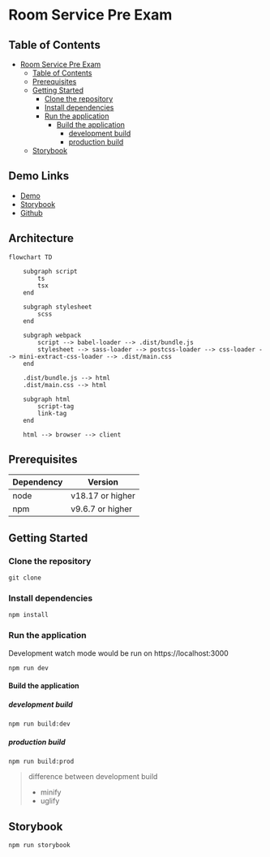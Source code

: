 # Room Service Pre Exam

## Table of Contents

- [Room Service Pre Exam](#room-service-pre-exam)
  - [Table of Contents](#table-of-contents)
  - [Prerequisites](#prerequisites)
  - [Getting Started](#getting-started)
    - [Clone the repository](#clone-the-repository)
    - [Install dependencies](#install-dependencies)
    - [Run the application](#run-the-application)
      - [Build the application](#build-the-application)
        - [development build](#development-build)
        - [production build](#production-build)
  - [Storybook](#storybook)

## Demo Links

- [Demo](https://room-service-seven.vercel.app/)
- [Storybook](https://room-service-storybook.vercel.app/)
- [Github](https://github.com/guychienll/room-service)


## Architecture

```mermaid
flowchart TD

    subgraph script
        ts
        tsx
    end

    subgraph stylesheet
        scss
    end

    subgraph webpack
        script --> babel-loader --> .dist/bundle.js
        stylesheet --> sass-loader --> postcss-loader --> css-loader --> mini-extract-css-loader --> .dist/main.css
    end

    .dist/bundle.js --> html
    .dist/main.css --> html

    subgraph html
        script-tag
        link-tag
    end

    html --> browser --> client
```

## Prerequisites

| Dependency | Version          |
| ---------- | ---------------- |
| node       | v18.17 or higher |
| npm        | v9.6.7 or higher |

## Getting Started

### Clone the repository

```shell
git clone
```

### Install dependencies

```shell
npm install
```

### Run the application

Development watch mode would be run on https://localhost:3000

```shell
npm run dev
```

#### Build the application

##### development build

```shell
npm run build:dev
```

##### production build

```shell
npm run build:prod
```

> difference between development build
>
> - minify
> - uglify

## Storybook

```shell
npm run storybook
```

